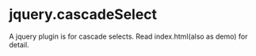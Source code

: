 # jquery.cascadeSelect

A jquery plugin is for cascade selects.
Read index.html(also as demo) for detail.
